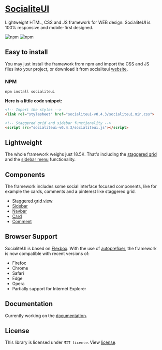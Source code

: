 # [SocialiteUI](https://socialiteui.com)

Lightweight HTML, CSS and JS framework for WEB design. SocialiteUI is 100% responsive and mobile-first designed.

[![npm](https://img.shields.io/npm/v/socialiteui.svg?color=ff7675)](https://www.npmjs.com/package/socialiteui)
[![npm](https://img.shields.io/npm/dm/socialiteui.svg?color=6c5ce7)](https://www.npmjs.com/package/socialiteui)


## Easy to install

You may just install the framework from npm and import the CSS and JS files into your project, or download it from socialiteui [website](https://socialiteui.com).

### NPM

```sh
npm install socialiteui
```

**Here is a little code snippet:**

```html
<!-- Import the styles -->
<link rel="stylesheet" href="socialiteui-v0.4.3/socialiteui.min.css">

<!-- Staggered grid and sidebar functionality -->
<script src="socialiteui-v0.4.3/socialiteui.js"></script>
```

## Lightweight

The whole framework weighs just 18.5K. That's including the [staggered grid](https://socialiteui.com/components.html#staggered) and the [sidebar menu](https://socialiteui.com/components.html#sidebar) functionality.

## Components

The framework includes some social interface focused components, like for example the cards, comments and a pinterest like staggered grid.

* [Staggered grid view](https://socialiteui.com/components.html#staggered)
* [Sidebar](https://socialiteui.com/components.html#sidebar)
* [Navbar](https://socialiteui.com/components.html#navbar)
* [Card](https://socialiteui.com/components.html#card)
* [Comment](https://socialiteui.com/components.html#comment)

## Browser Support

SocialiteUI is based on [Flexbox](https://developer.mozilla.org/en-US/docs/Web/CSS/CSS_Flexible_Box_Layout/Using_CSS_flexible_boxes). With the use of [autoprefixer](https://github.com/postcss/autoprefixer), the framework is now compatible with recent versions of:

* Firefox
* Chrome
* Safari
* Edge
* Opera
* Partially support for Internet Explorer

## Documentation

Currently working on the [documentation](https://socialiteui.com).

## License

This library is licensed under `MIT license`. View [license](LICENSE).